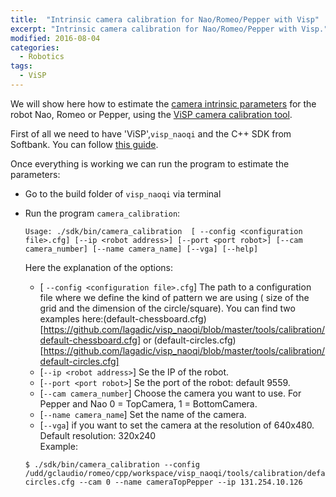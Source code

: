 ```yaml
---
title:  "Intrinsic camera calibration for Nao/Romeo/Pepper with Visp"
excerpt: "Intrinsic camera calibration for Nao/Romeo/Pepper with Visp."
modified: 2016-08-04
categories: 
  - Robotics
tags:
  - ViSP
---
```


We will show here how to estimate the [camera intrinsic parameters](http://ksimek.github.io/2013/08/13/intrinsic/) for the robot Nao, Romeo or Pepper, using the [ViSP camera calibration tool](http://visp-doc.inria.fr/doxygen/visp-2.8.0/tutorial-calibration.html).

First of all we need to have 'ViSP',`visp_naoqi` and the C++ SDK from Softbank. You can follow [this guide](http://jokla.me/robotics/visp_naoqi/). 

Once everything is working we can run the program to estimate the parameters:  

* Go to the build folder of `visp_naoqi` via terminal  
* Run the program `camera_calibration`:  

  ```
  Usage: ./sdk/bin/camera_calibration  [ --config <configuration file>.cfg] [--ip <robot address>] [--port <port robot>] [--cam camera_number] [--name camera_name] [--vga] [--help]
  ```

  Here the explanation of the options:

  * [ `--config <configuration file>.cfg`]  The path to a configuration file where we define the kind of pattern we are using ( size of the grid and  the dimension  of the circle/square). You can find two examples here:(default-chessboard.cfg)[https://github.com/lagadic/visp_naoqi/blob/master/tools/calibration/default-chessboard.cfg] or (default-circles.cfg)[https://github.com/lagadic/visp_naoqi/blob/master/tools/calibration/default-circles.cfg]  
  * [`--ip <robot address>`] Se the IP of the robot.  
  * [`--port <port robot>`] Se the port of the robot: default 9559.  
  * [`--cam camera_number`] Choose the camera you want to use. For Pepper and Nao 0 = TopCamera, 1 = BottomCamera.  
  * [`--name camera_name`] Set the name of the camera.  
  * [`--vga`] if you want to set the camera at the resolution of 640x480. Default resolution: 320x240  
  Example:

  ```
  $ ./sdk/bin/camera_calibration --config /udd/gclaudio/romeo/cpp/workspace/visp_naoqi/tools/calibration/default-circles.cfg --cam 0 --name cameraTopPepper --ip 131.254.10.126
  ```

